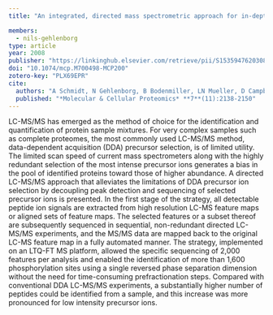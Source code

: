 ```yaml
---
title: "An integrated, directed mass spectrometric approach for in-depth characterization of complex peptide mixtures"

members:
  - nils-gehlenborg
type: article
year: 2008
publisher: "https://linkinghub.elsevier.com/retrieve/pii/S1535947620308823"
doi: "10.1074/mcp.M700498-MCP200"
zotero-key: "PLX69EPR"
cite:
  authors: "A Schmidt, N Gehlenborg, B Bodenmiller, LN Mueller, D Campbell, M Mueller, R Aebersold, B Domon"
  published: "*Molecular & Cellular Proteomics* **7**(11):2138-2150"
---
```

LC-MS/MS has emerged as the method of choice for the identification and quantification of protein sample mixtures. For very complex samples such as complete proteomes, the most commonly used LC-MS/MS method, data-dependent acquisition (DDA) precursor selection, is of limited utility. The limited scan speed of current mass spectrometers along with the highly redundant selection of the most intense precursor ions generates a bias in the pool of identified proteins toward those of higher abundance. A directed LC-MS/MS approach that alleviates the limitations of DDA precursor ion selection by decoupling peak detection and sequencing of selected precursor ions is presented. In the first stage of the strategy, all detectable peptide ion signals are extracted from high resolution LC-MS feature maps or aligned sets of feature maps. The selected features or a subset thereof are subsequently sequenced in sequential, non-redundant directed LC-MS/MS experiments, and the MS/MS data are mapped back to the original LC-MS feature map in a fully automated manner. The strategy, implemented on an LTQ-FT MS platform, allowed the specific sequencing of 2,000 features per analysis and enabled the identification of more than 1,600 phosphorylation sites using a single reversed phase separation dimension without the need for time-consuming prefractionation steps. Compared with conventional DDA LC-MS/MS experiments, a substantially higher number of peptides could be identified from a sample, and this increase was more pronounced for low intensity precursor ions. 